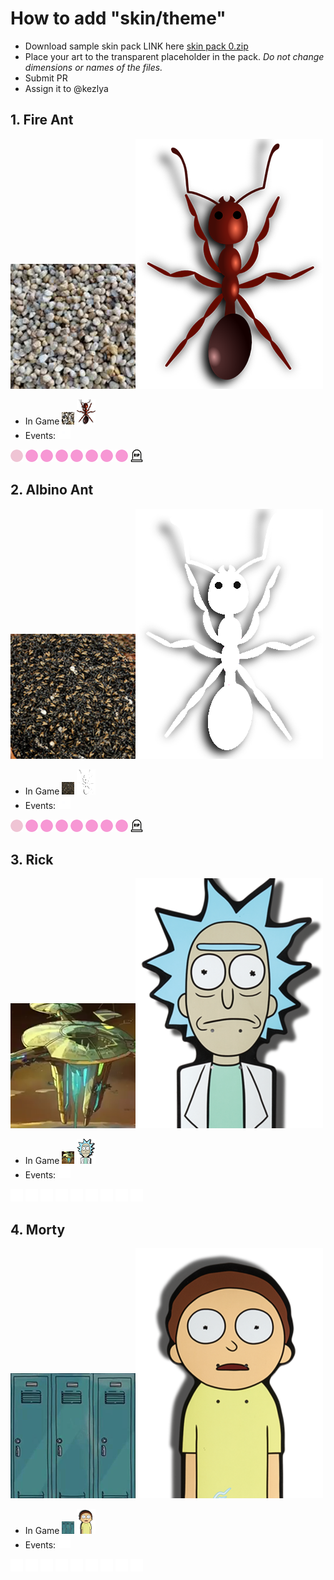 # How to add "skin/theme"
- Download sample skin pack LINK here [skin pack 0.zip](./0.zip)
- Place your art to the transparent placeholder in the pack. *Do not change dimensions or names of the files.*
- Submit PR
- Assign it to @kezlya

## 1. Fire Ant

<img src="./1/hiveBig.png"><img src="./1/antBig.png">
- In Game <img src="./1/hive.png"> <img src="./1/ant.png">
- Events: <img src="./1/birth.png">
<img src="./1/noaction.png">
<img src="./1/slow.png">
<img src="./1/badmove.png">
<img src="./1/badload.png">
<img src="./1/badunload.png">
<img src="./1/badeat.png">
<img src="./1/collision.png">
<img src="./1/error.png">
<img src="./1/death.png">


## 2. Albino Ant

<img src="./2/hiveBig.png"><img src="./2/antBig.png">
- In Game <img src="./2/hive.png"> <img src="./2/ant.png">
- Events: <img src="./2/birth.png">
<img src="./2/noaction.png">
<img src="./2/slow.png">
<img src="./2/badmove.png">
<img src="./2/badload.png">
<img src="./2/badunload.png">
<img src="./2/badeat.png">
<img src="./2/collision.png">
<img src="./2/error.png">
<img src="./2/death.png">

## 3. Rick

<img src="./3/hiveBig.png"><img src="./3/antBig.png">
- In Game <img src="./3/hive.png"> <img src="./3/ant.png">
- Events: <img src="./3/birth.png">
<img src="./3/noaction.png">
<img src="./3/slow.png">
<img src="./3/badmove.png">
<img src="./3/badload.png">
<img src="./3/badunload.png">
<img src="./3/badeat.png">
<img src="./3/collision.png">
<img src="./3/error.png">
<img src="./3/death.png">

## 4. Morty

<img src="./4/hiveBig.png"><img src="./4/antBig.png">
- In Game <img src="./4/hive.png"> <img src="./4/ant.png">
- Events: <img src="./4/birth.png">
<img src="./4/noaction.png">
<img src="./4/slow.png">
<img src="./4/badmove.png">
<img src="./4/badload.png">
<img src="./4/badunload.png">
<img src="./4/badeat.png">
<img src="./4/collision.png">
<img src="./4/error.png">
<img src="./4/death.png">
